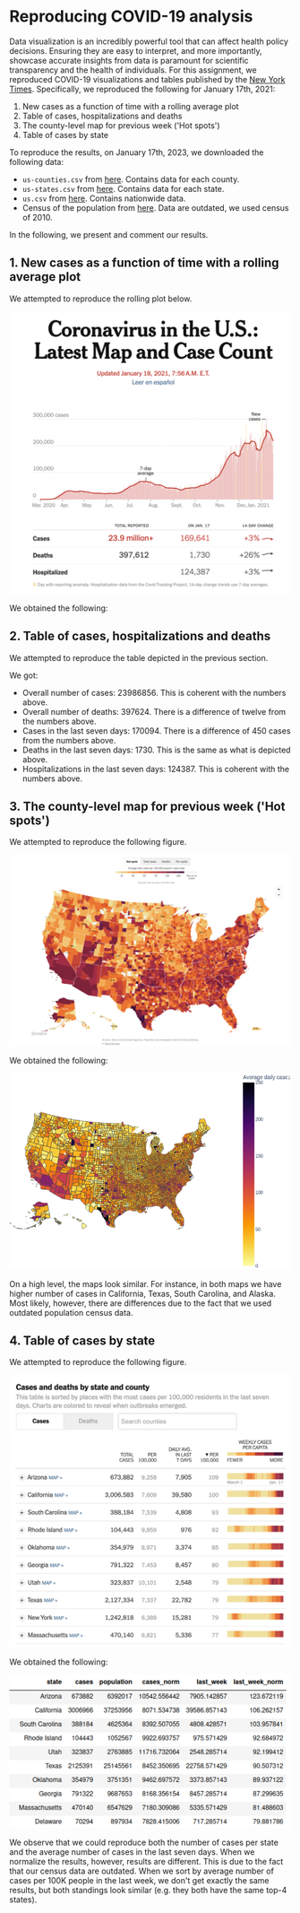 # Reproducing COVID-19 analysis

Data visualization is an incredibly powerful tool that can affect health policy decisions. Ensuring they are easy to interpret, and more importantly, showcase accurate insights from data is paramount for scientific transparency and the health of individuals. For this assignment, we reproduced COVID-19 visualizations and tables published by the [New York Times](https://www.nytimes.com/interactive/2021/us/covid-cases.html). Specifically, we reproduced the following for January 17th, 2021:

1. New cases as a function of time with a rolling average plot
2. Table of cases, hospitalizations and deaths
3. The county-level map for previous week ('Hot spots')
4. Table of cases by state

To reproduce the results, on January 17th, 2023, we downloaded the following data:

- `us-counties.csv` from [here](https://github.com/nytimes/covid-19-data). Contains data for each county. 
- `us-states.csv` from [here](https://github.com/nytimes/covid-19-data). Contains data for each state. 
- `us.csv` from [here](https://github.com/nytimes/covid-19-data). Contains nationwide data. 
- Census of the population from [here](https://cmu-delphi.github.io/covidcast/covidcastR/reference/county_census.html). Data are outdated, we used census of 2010. 

In the following, we present and comment our results. 

## 1. New cases as a function of time with a rolling average plot

We attempted to reproduce the rolling plot below. 

![image](img/nyt1.png)

We obtained the following:

## 2. Table of cases, hospitalizations and deaths

We attempted to reproduce the table depicted in the previous section. 

We got: 

- Overall number of cases: 23986856. This is coherent with the numbers above. 
- Overall number of deaths: 397624. There is a difference of twelve from the numbers above. 
- Cases in the last seven days: 170094. There is a difference of 450 cases from the numbers above. 
- Deaths in the last seven days: 1730. This is the same as what is depicted above. 
- Hospitalizations in the last seven days: 124387. This is coherent with the numbers above. 

## 3. The county-level map for previous week ('Hot spots')

We attempted to reproduce the following figure. 

![image](img/nyt2.png)

We obtained the following:

![image](img/map.png)

On a high level, the maps look similar. For instance, in both maps we have higher number of cases in California, Texas, South Carolina, and Alaska. Most likely, however, there are differences due to the fact that we used outdated population census data. 

## 4. Table of cases by state

We attempted to reproduce the following figure. 

![image](img/nyt3.png)

We obtained the following:

![image](img/standings.png)

We observe that we could reproduce both the number of cases per state and the average number of cases in the last seven days. When we normalize the results, however, results are different. This is due to the fact that our census data are outdated. When we sort by average number of cases per 100K people in the last week, we don't get exactly the same results, but both standings look similar (e.g. they both have the same top-4 states). 
